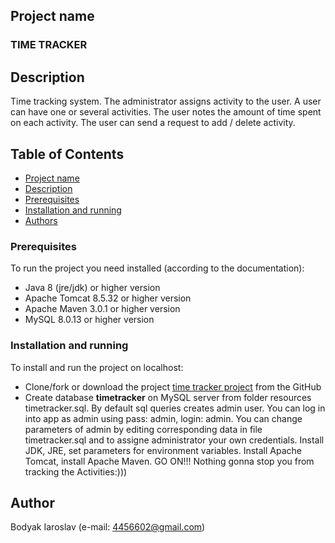 ## Project name
### TIME TRACKER

## Description
Time tracking system. The administrator assigns activity to the user. A user can have one or several activities. The user notes the amount of time spent on each activity. The user can send a request to add / delete activity.

## Table of Contents
* [Project name](#project-name)
* [Description](#description)
* [Prerequisites](#prerequisites)
* [Installation and running](#installation-and-running)
* [Authors](#author)

### Prerequisites
To run the project you need installed (according to the documentation): 
  * Java 8 (jre/jdk) or higher version 
  * Apache Tomcat 8.5.32 or higher version
  * Apache Maven 3.0.1 or higher version
  * MySQL 8.0.13 or higher version
  
### Installation and running
To install and run the project on localhost:
 * Clone/fork or download the project [time tracker project](https://github.com/Ray-ParkerDEV/Servlet_login_origin) from the GitHub 
 * Create database **timetracker** on MySQL server from folder resources timetracker.sql. By default sql queries creates admin user. You can log in into app as admin using pass: admin, login: admin. You can change parameters of admin by editing corresponding data in file timetracker.sql and to assigne administrator your own credentials.
Install JDK, JRE, set parameters for environment variables. Install Apache Tomcat, install Apache Maven. 
GO ON!!! Nothing gonna stop you from tracking the Activities:)))
## Author
Bodyak Iaroslav (e-mail: [4456602@gmail.com](mailto:4456602@gmail.com))




